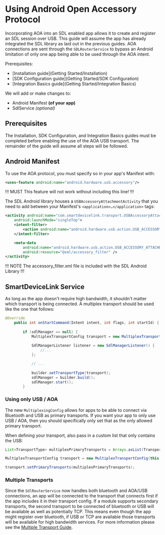 # Using Android Open Accessory Protocol

Incorporating AOA into an SDL enabled app allows it to create and register an SDL session over USB. This guide will assume the app has already integrated the SDL library as laid out in the previous guides. AOA connections are sent through the `SDLRouterService` to bypass an Android limitation of only one app being able to be used through the AOA intent.

Prerequisites:

* [Installation guide](Getting Started/Installation)
* [SDK Configuration guide](Getting Started/SDK Configuration)
* [Integration Basics guide](Getting Started/Integration Basics)

We will add or make changes to:

* Android Manifest __(of your app)__
* SdlService _(optional)_

## Prerequisites

The Installation, SDK Configuration, and Integration Basics guides must be completed before enabling the use of the AOA USB transport. The remainder of the guide will assume all steps will be followed.  


## Android Manifest

To use the AOA protocol, you must specify so in your app's Manifest with:

```xml
<uses-feature android:name="android.hardware.usb.accessory"/>
```

!!! MUST
This feature will not work without including this line!
!!!

The SDL Android library houses a `USBAccessoryAttachmentActivity` that you need to add between your Manifest's `<application>…</application>` tags:

```xml
<activity android:name="com.smartdevicelink.transport.USBAccessoryAttachmentActivity"
	android:launchMode="singleTop">
	<intent-filter>
		<action android:name="android.hardware.usb.action.USB_ACCESSORY_ATTACHED" />
	</intent-filter>

	<meta-data
		android:name="android.hardware.usb.action.USB_ACCESSORY_ATTACHED"
		android:resource="@xml/accessory_filter" />
</activity>
```

!!! NOTE
The accessory_filter.xml file is included with the SDL Android Library 
!!!


## SmartDeviceLink Service

As long as the app doesn't require high bandwidth, it shouldn't matter which transport is being connected. A multiplex transport should be used like the one that follows:

```java
@Override
    public int onStartCommand(Intent intent, int flags, int startId) {
        
        if (sdlManager == null) {
            MultiplexTransportConfig transport = new MultiplexTransportConfig(this, APP_ID, MultiplexTransportConfig.FLAG_MULTI_SECURITY_OFF);
           
            SdlManagerListener listener = new SdlManagerListener() {
                //...
            };

            // ...
            
            builder.setTransportType(transport);
            sdlManager = builder.build();
            sdlManager.start();
        }
```

### Using only USB / AOA

The new `MultiplexingConfig` allows for apps to be able to connect via Bluetooth and USB as primary transports. If you want your app to only use USB / AOA, then you should specifically only set that as the only allowed primary transport.

When defining your transport, also pass in a custom list that only contains the USB:

```java
List<TransportType> multiplexPrimaryTransports = Arrays.asList(TransportType.USB);

MultiplexTransportConfig transport = new MultiplexTransportConfig(this, appId, MultiplexTransportConfig.FLAG_MULTI_SECURITY_MED);

transport.setPrimaryTransports(multiplexPrimaryTransports);
```

### Multiple Transports

Since the `SdlRouterService` now handles both bluetooth and AOA/USB connections, an app will be connected to the transport that connects first if the app includes it in their transport config. If a module supports secondary transports, the second transport to be connected of bluetooth or USB will be available as well as potentially TCP. This means even though the app might register over bluetooth, if USB or TCP are available those transports will be available for high bandwidth services. For more information please see the [Multiple Transport Guide](/guides/android/getting-started/multiple-transports/). 